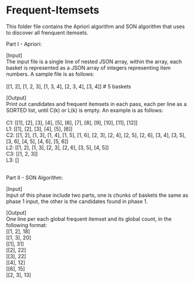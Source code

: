 # Frequent-Itemsets
This folder file contains the Apriori algorithm and SON algorithm that uses to discover all frenquent itemsets.

Part I - Apriori:

[Input]<br />
The input file is a single line of nested JSON array, within the array, each basket is represented as a JSON array of integers representing item numbers. A sample file is as follows: <br /><br />
[[1, 2], [1, 2, 3], [1, 3, 4], [2, 3, 4], [3, 4]] # 5 baskets <br />

[Output]<br />
Print out candidates and frequent itemsets in each pass, each per line as a SORTED list, until C(k) or L(k) is empty. An example is as follows: <br /><br />
C1: [[1], [2], [3], [4], [5], [6], [7], [8], [9], [10], [11], [12]] <br />
L1: [[1], [2], [3], [4], [5], [6]] <br />
C2: [[1, 2], [1, 3], [1, 4], [1, 5], [1, 6], [2, 3], [2, 4], [2, 5], [2, 6], [3, 4], [3, 5], [3, 6], [4, 5], [4, 6], [5, 6]] <br />
L2: [[1, 2], [1, 3], [2, 3], [2, 6], [3, 5], [4, 5]] <br />
C3: [[1, 2, 3]] <br />
L3: [] <br /><br />

Part II - SON Algorithm:

[Input]<br />
Input of this phase include two parts, one is chunks of baskets the same as phase 1 input, the other is the candidates found in phase 1.

[Output]<br />
One line per each global frequent itemset and its global count, in the following format:<br />
[[1, 2], 18]<br />
[[1, 3], 20]<br />
[[1], 31]<br />
[[2], 22]<br />
[[3], 22]<br />
[[4], 12]<br />
[[6], 15]<br />
[[2, 3], 13]
